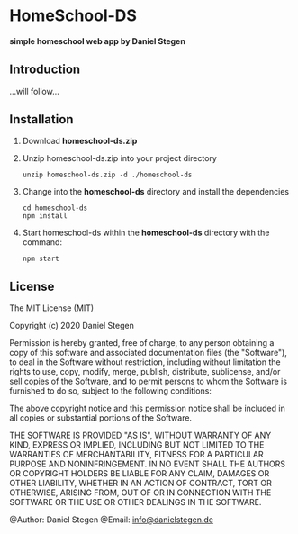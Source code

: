 # HomeSchool-DS #
#### simple homeschool web app by Daniel Stegen ####

## Introduction ##

...will follow...

## Installation ##

1. Download **homeschool-ds.zip**

2. Unzip homeschool-ds.zip into your project directory

   ```
   unzip homeschool-ds.zip -d ./homeschool-ds
   ```

3. Change into the **homeschool-ds** directory and install the dependencies

   ```
   cd homeschool-ds
   npm install
   ```

4. Start homeschool-ds within the **homeschool-ds** directory with the command:

   ```
   npm start
   ```


## License ##

The MIT License (MIT)

Copyright (c) 2020 Daniel Stegen

Permission is hereby granted, free of charge, to any person obtaining a copy
of this software and associated documentation files (the "Software"), to deal
in the Software without restriction, including without limitation the rights
to use, copy, modify, merge, publish, distribute, sublicense, and/or sell
copies of the Software, and to permit persons to whom the Software is
furnished to do so, subject to the following conditions:

The above copyright notice and this permission notice shall be included in all
copies or substantial portions of the Software.

THE SOFTWARE IS PROVIDED "AS IS", WITHOUT WARRANTY OF ANY KIND, EXPRESS OR
IMPLIED, INCLUDING BUT NOT LIMITED TO THE WARRANTIES OF MERCHANTABILITY,
FITNESS FOR A PARTICULAR PURPOSE AND NONINFRINGEMENT. IN NO EVENT SHALL THE
AUTHORS OR COPYRIGHT HOLDERS BE LIABLE FOR ANY CLAIM, DAMAGES OR OTHER
LIABILITY, WHETHER IN AN ACTION OF CONTRACT, TORT OR OTHERWISE, ARISING FROM,
OUT OF OR IN CONNECTION WITH THE SOFTWARE OR THE USE OR OTHER DEALINGS IN THE
SOFTWARE.

@Author: Daniel Stegen
@Email: info@danielstegen.de
